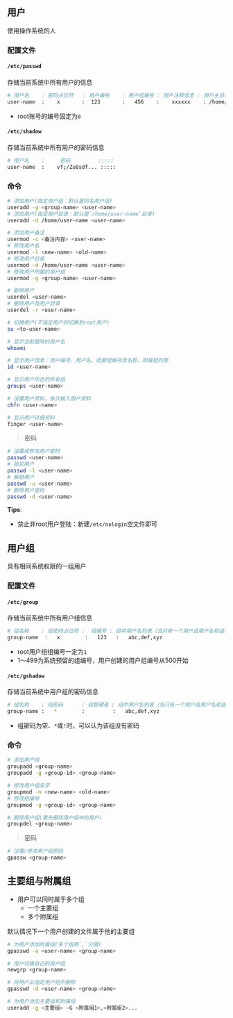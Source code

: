 ## 用户
使用操作系统的人

### 配置文件
#### `/etc/passwd`
存储当前系统中所有用户的信息

```bash
# 用户名    : 密码占位符   : 用户编号    : 用户组编号 : 用户注释信息 : 用户主目录    : shell类型
user-name  :    x       :  123       :   456    :    xxxxxx    : /home/user-name : /bin/bash
```
- root账号的编号固定为`0`

#### `/etc/shadow`
存储当前系统中所有用户的密码信息

```bash
# 用户名    :     密码         :::::
user-name  :    vf;/Zu8sdf... :::::
```

### 命令
```bash
# 添加用户(指定用户组：默认是同名用户组)
useradd -g <group-name> <user-name>
# 添加用户(指定用户目录：默认是`/home/user-name`目录)
useradd -d /home/user-name <user-name>

# 添加用户备注
usermod -c <备注内容> <user-name>
# 修改用户名
usermod -l <new-name> <old-name>
# 修改用户目录
usermod -d /home/user-name <user-name>
# 修改用户所属的用户组
usermod -g <group-name> <user-name>

# 删除用户
userdel <user-name>
# 删除用户及用户目录
userdel -r <user-name>

# 切换用户(不指定用户则切换到root用户)
su <to-user-name>

# 显示当前登陆的用户名
whoami

# 显示用户信息：用户编号、用户名、组要组编号及名称、附属组列表
id <user-name>

# 显示用户所在的所有组
groups <user-name>

# 设置用户资料，依次输入用户资料
chfn <user-name>

# 显示用户详细资料
finger <user-name>
```

> 密码
```bash
# 设置或修改用户密码
passwd <user-name>
# 锁定用户
passwd -l <user-name>
# 解锁用户
passwd -u <user-name>
# 删除用户密码
passwd -d <user-name>
```

**Tips**:
- 禁止非root用户登陆：新建`/etc/nologin`空文件即可



## 用户组
具有相同系统权限的一组用户

### 配置文件
#### `/etc/group`
存储当前系统中所有用户组信息

```bash
# 组名称    : 组密码占位符 :  组编号 : 组中用户名列表（当只有一个用户且用户名和组名相同时可省略）
group-name  :   x        :   123   :   abc,def,xyz
```
- root用户组组编号一定为`1`  
- 1～499为系统预留的组编号，用户创建的用户组编号从500开始

#### `/etc/gshadow`
存储当前系统中用户组的密码信息

```bash
# 组名称    : 组密码      : 组管理者 : 组中用户名列表（当只有一个用户且用户名和组名相同时可省略）
group-name :   *        :         :   abc,def,xyz
```
- 组密码为空、`*`或`!`时，可以认为该组没有密码

### 命令
```bash
# 添加用户组
groupadd <group-name>
groupadd -g <group-id> <group-name>

# 修改用户组名字
groupmod -n <new-name> <old-name>
# 修改组编号
groupmod -g <group-id> <group-name>

# 删除用户组(需先删除用户组中的用户)
groupdel <group-name>
```

> 密码

```bash
# 设置/修改用户组密码
gpassw <group-name>
```

## 主要组与附属组
- 用户可以同时属于多个组
  - 一个主要组
  - 多个附属组

默认情况下一个用户创建的文件属于他的主要组

```bash
# 为用户添加附属组(多个组用`,`分隔)
gpasswd -a <user-name> <group-name>

# 用户切换自己的用户组
newgrp <group-name>

# 将用户从指定用户组中删除
gpasswd -d <user-name> <group-name>

# 为用户添加主要组和附属组
useradd -g <主要组> -G <附属组1>,<附属组2>...
```

